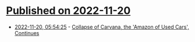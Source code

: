 # [Published on 2022-11-20](index.md)

* [2022-11-20, 05:54:25](https://news.ycombinator.com/item?id=33678700) - [Collapse of Carvana, the 'Amazon of Used Cars', Continues](https://www.thestreet.com/technology/the-collapse-of-carvana-the-amazon-of-used-cars-continues)
